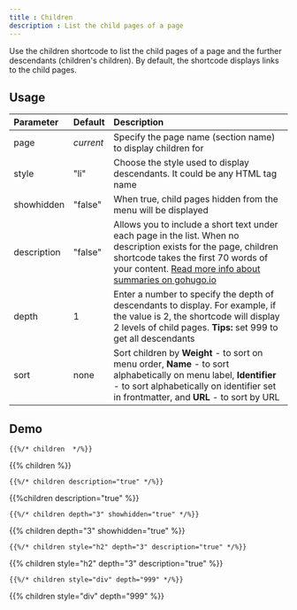 ```yaml
---
title : Children
description : List the child pages of a page
---
```


Use the children shortcode to list the child pages of a page and the further descendants (children's children). By default, the shortcode displays links to the child pages.

## Usage

| Parameter | Default | Description |
|:--|:--|:--|
| page | _current_ | Specify the page name (section name) to display children for |
| style | "li" | Choose the style used to display descendants. It could be any HTML tag name |
| showhidden | "false" | When true, child pages hidden from the menu will be displayed |
| description  | "false" | Allows you to include a short text under each page in the list. When no description exists for the page, children shortcode takes the first 70 words of your content. [Read more info about summaries on gohugo.io](https://gohugo.io/content/summaries/) |
| depth | 1 | Enter a number to specify the depth of descendants to display. For example, if the value is 2, the shortcode will display 2 levels of child pages.  **Tips:** set 999 to get all descendants |
| sort | none | Sort children by **Weight** - to sort on menu order, **Name** - to sort alphabetically on menu label, **Identifier** - to sort alphabetically on identifier set in frontmatter, and **URL** - to sort by URL |

## Demo

	{{%/* children  */%}}

{{% children %}}

	{{%/* children description="true" */%}}

{{%children description="true" %}}

	{{%/* children depth="3" showhidden="true" */%}}

{{% children depth="3" showhidden="true" %}}

	{{%/* children style="h2" depth="3" description="true" */%}}

{{% children style="h2" depth="3" description="true" %}}

	{{%/* children style="div" depth="999" */%}}

{{% children style="div" depth="999" %}}






